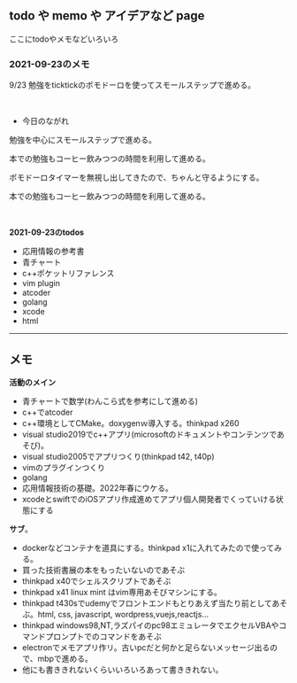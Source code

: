 ## todo や memo や アイデアなど page

ここにtodoやメモなどいろいろ

### 2021-09-23のメモ

9/23 勉強をticktickのポモドーロを使ってスモールステップで進める。

<br />

- 今日のながれ

勉強を中心にスモールステップで進める。

本での勉強もコーヒー飲みつつの時間を利用して進める。

ポモドーロタイマーを無視し出してきたので、ちゃんと守るようにする。

本での勉強もコーヒー飲みつつの時間を利用して進める。

<br />

**2021-09-23のtodos**

- 応用情報の参考書
- 青チャート
- c++ポケットリファレンス
- vim plugin
- atcoder
- golang
- xcode
- html

***

## メモ
**活動のメイン**
- 青チャートで数学(わんこら式を参考にして進める)
- c++でatcoder
- c++環境としてCMake。doxygenｗ導入する。thinkpad x260
- visual studio2019でc++アプリ(microsoftのドキュメントやコンテンツであそび)。
- visual studio2005でアプリつくり(thinkpad t42, t40p)
- vimのプラグインつくり
- golang
- 応用情報技術の基礎。2022年春にウケる。
- xcodeとswiftでのiOSアプリ作成進めてアプリ個人開発者でくっていける状態にする

**サブ**。
- dockerなどコンテナを道具にする。thinkpad x1に入れてみたので使ってみる。
- 買った技術書展の本をもったいないのであそぶ
- thinkpad x40でシェルスクリプトであそぶ
- thinkpad x41 linux mint はvim専用あそびマシンにする。
- thinkpad t430sでudemyでフロントエンドもとりあえず当たり前としてあそぶ。html, css, javascript, wordpress,vuejs,reactjs...
- thinkpad windows98,NT,ラズパイのpc98エミュレータでエクセルVBAやコマンドプロンプトでのコマンドをあそぶ
- electronでメモアプリ作リ。古いpcだと何かと足らないメッセージ出るので、mbpで進める。
- 他にも書ききれないくらいいろいろあって書ききれない。
 
 
